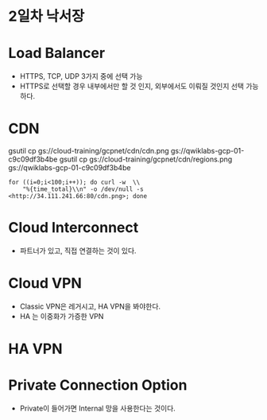 # 2일차 낙서장

# Load Balancer

- HTTPS, TCP, UDP 3가지 중에 선택 가능
- HTTPS로 선택할 경우 내부에서만 할 것 인지, 외부에서도 이뤄질 것인지 선택 가능하다.

# CDN

gsutil cp gs://cloud-training/gcpnet/cdn/cdn.png gs://qwiklabs-gcp-01-c9c09df3b4be gsutil cp gs://cloud-training/gcpnet/cdn/regions.png gs://qwiklabs-gcp-01-c9c09df3b4be

```
for ((i=0;i<100;i++)); do curl -w  \\
    "%{time_total}\\n" -o /dev/null -s <http://34.111.241.66:80/cdn.png>; done
```

# Cloud Interconnect

- 파트너가 있고, 직접 연결하는 것이 있다.

# Cloud VPN

- Classic VPN은 레거시고, HA VPN을 봐야한다.
- HA 는 이중화가 가증한 VPN

# HA VPN

# Private Connection Option

- Private이 들어가면 Internal 망을 사용한다는 것이다.
